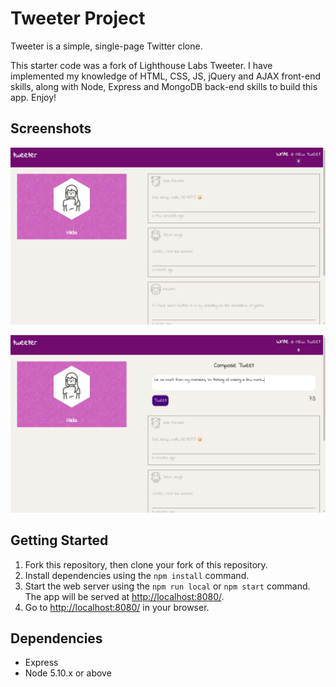 # Tweeter Project

Tweeter is a simple, single-page Twitter clone.

This starter code was a fork of Lighthouse Labs Tweeter. I have implemented my knowledge of HTML, CSS, JS, jQuery and AJAX front-end skills, along with Node, Express and MongoDB back-end skills to build this app. Enjoy!

## Screenshots

!['First look at the app'](https://github.com/hildakh/tweeter/blob/master/docs/first-look.jpeg?raw=true)

!['Toggled tweet box and character counter'](https://github.com/hildakh/tweeter/blob/master/docs/composebox-counter.jpeg?raw=true)

## Getting Started

1. Fork this repository, then clone your fork of this repository.
2. Install dependencies using the `npm install` command.
3. Start the web server using the `npm run local` or `npm start` command. The app will be served at <http://localhost:8080/>.
4. Go to <http://localhost:8080/> in your browser.

## Dependencies

- Express
- Node 5.10.x or above


